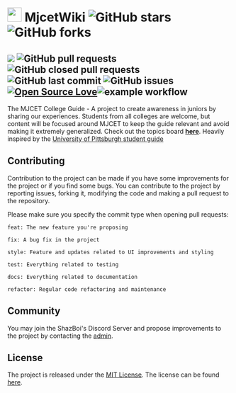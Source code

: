 # <img src="https://www.targetadmission.com/img/logos/2029220289.jpg?raw=true" width="32" height="32">  MjcetWiki ![GitHub stars](https://img.shields.io/github/stars/AbdulMalikDev/MjcetWiki?style=social)  ![GitHub forks](https://img.shields.io/github/forks/AbdulMalikDev/MjcetWiki?style=social)
[![](https://tokei.rs/b1/github/AbdulMalikDev/MjcetWiki?category=code)](https://github.com/AbdulMalikDev/MjcetWiki) ![GitHub pull requests](https://img.shields.io/github/issues-pr/AbdulMalikDev/MjcetWiki) ![GitHub closed pull requests](https://img.shields.io/github/issues-pr-closed/AbdulMalikDev/MjcetWiki) ![GitHub last commit](https://img.shields.io/github/last-commit/AbdulMalikDev/MjcetWiki)  ![GitHub issues](https://img.shields.io/github/issues-raw/AbdulMalikDev/MjcetWiki) [![Open Source Love](https://badges.frapsoft.com/os/v2/open-source.svg?v=103)](https://github.com/Thealphamerc/flutter_twitter_clone)![example workflow](https://github.com/itspacchu/MjcetWiki/actions/workflows/runner.yaml/badge.svg)
---
The MJCET College Guide - A project to create awareness in juniors by sharing our experiences. Students from all colleges are welcome, but content will be focused around MJCET to keep the guide relevant and avoid making it extremely generalized. Check out the topics board [**here**](https://github.com/AbdulMalikDev/MjcetWiki/projects/1). Heavily inspired by the [University of Pittsburgh student guide](https://pittcs.wiki/guides/)

## Contributing

Contribution to the project can be made if you have some improvements for the project or if you find some bugs.
You can contribute to the project by reporting issues, forking it, modifying the code and making a pull request to the repository.

Please make sure you specify the commit type when opening pull requests:

```
feat: The new feature you're proposing

fix: A bug fix in the project

style: Feature and updates related to UI improvements and styling

test: Everything related to testing

docs: Everything related to documentation

refactor: Regular code refactoring and maintenance
```

## Community

You may join the ShazBoi's Discord Server and propose improvements to the project by contacting the [admin](https://github.com/TheAwesomeShaz).

## License

The project is released under the [MIT License](http://www.opensource.org/licenses/mit-license.php). The license can be found [here](LICENSE).
